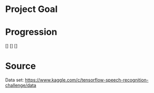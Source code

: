 # Project Goal

# Progression

[]
[]
[]

# Source

Data set: https://www.kaggle.com/c/tensorflow-speech-recognition-challenge/data
